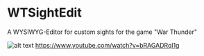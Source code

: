 # WTSightEdit

A WYSIWYG-Editor for custom sights for the game "War Thunder" 


![alt text](https://i.imgur.com/rnyTPeB.png)
https://www.youtube.com/watch?v=bRAGADRql1g
